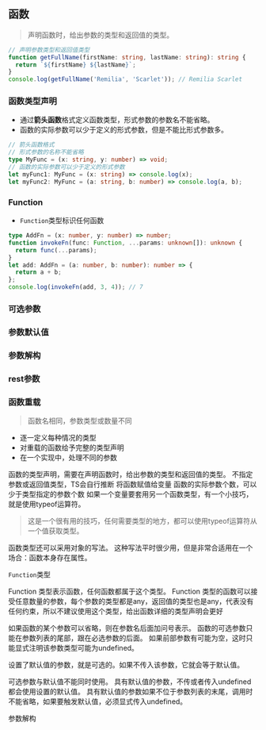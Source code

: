## 函数

> 声明函数时，给出参数的类型和返回值的类型。

```ts
// 声明参数类型和返回值类型
function getFullName(firstName: string, lastName: string): string {
  return `${firstName} ${lastName}`;
}
console.log(getFullName('Remilia', 'Scarlet')); // Remilia Scarlet
```

### 函数类型声明

- 通过**箭头函数**格式定义函数类型，形式参数的参数名不能省略。
- 函数的实际参数可以少于定义的形式参数，但是不能比形式参数多。

```ts
// 箭头函数格式
// 形式参数的名称不能省略
type MyFunc = (x: string, y: number) => void;
// 函数的实际参数可以少于定义的形式参数
let myFunc1: MyFunc = (x: string) => console.log(x);
let myFunc2: MyFunc = (a: string, b: number) => console.log(a, b);
```

### Function

- `Function`类型标识任何函数

```ts
type AddFn = (x: number, y: number) => number;
function invokeFn(func: Function, ...params: unknown[]): unknown {
  return func(...params);
}
let add: AddFn = (a: number, b: number): number => {
  return a + b;
};
console.log(invokeFn(add, 3, 4)); // 7
```

### 可选参数

### 参数默认值

### 参数解构

### rest参数

### 函数重载

> 函数名相同，参数类型或数量不同

- 逐一定义每种情况的类型
- 对重载的函数给予完整的类型声明
- 在一个实现中，处理不同的参数






函数的类型声明，需要在声明函数时，给出参数的类型和返回值的类型。
不指定参数或返回值类型，TS会自行推断
将函数赋值给变量
函数的实际参数个数，可以少于类型指定的参数个数
如果一个变量要套用另一个函数类型，有一个小技巧，就是使用typeof运算符。
> 这是一个很有用的技巧，任何需要类型的地方，都可以使用typeof运算符从一个值获取类型。

函数类型还可以采用对象的写法。
这种写法平时很少用，但是非常合适用在一个场合：函数本身存在属性。

`Function`类型

 Function 类型表示函数，任何函数都属于这个类型。
 Function 类型的函数可以接受任意数量的参数，每个参数的类型都是any，返回值的类型也是any，代表没有任何约束，所以不建议使用这个类型，给出函数详细的类型声明会更好

 如果函数的某个参数可以省略，则在参数名后面加问号表示。
 函数的可选参数只能在参数列表的尾部，跟在必选参数的后面。
如果前部参数有可能为空，这时只能显式注明该参数类型可能为undefined。

设置了默认值的参数，就是可选的。如果不传入该参数，它就会等于默认值。

可选参数与默认值不能同时使用。
具有默认值的参数，不传或者传入undefined都会使用设置的默认值。
具有默认值的参数如果不位于参数列表的末尾，调用时不能省略，如果要触发默认值，必须显式传入undefined。


参数解构


